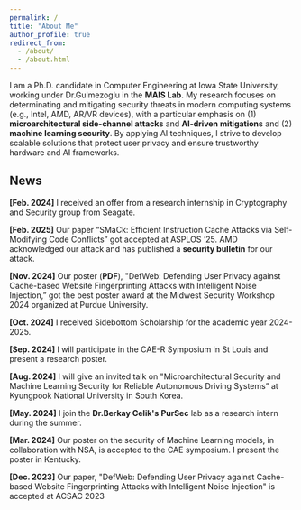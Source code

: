 ```yaml
---
permalink: /
title: "About Me"
author_profile: true
redirect_from: 
  - /about/
  - /about.html
---
```

I am a Ph.D. candidate in Computer Engineering at Iowa State University, working under Dr.Gulmezoglu in the <a href="https://www.ece.iastate.edu/bgulmez" style="text-decoration: none;"><b>MAIS Lab</b></a>. My research focuses on determinating and mitigating security threats in modern computing systems (e.g., Intel, AMD, AR/VR devices), with a particular emphasis on (1) **microarchitectural side-channel attacks** and **AI-driven mitigations** and (2) **machine learning security**. By applying AI techniques, I strive to develop scalable solutions that protect user privacy and ensure trustworthy hardware and AI frameworks. 

<!--
Prior to joining Iowa State, I worked as an Assistant Manager in the ICT Infrastructure Strategy and Planning Team at South Korea’s South Korea’s National Information Society Agency (<a href="https://eng.nia.or.kr/site/nia_eng/main.do" style="text-decoration: none;"><b>NIA</b></a>).
-->

<!-- News
======
-->

News
------
**[Feb. 2024]** I received an offer from a research internship in Cryptography and Security group from Seagate.<br/>

**[Feb. 2025]** Our paper “SMaCk: Efficient Instruction Cache Attacks via Self-Modifying Code Conflicts” got accepted at ASPLOS ’25. AMD acknowledged our attack and has published a <a href="https://www.amd.com/en/resources/product-security/bulletin/amd-sb-7024.html" style="text-decoration: none;"><b>security bulletin</b></a> for our attack.<br/>

**[Nov. 2024]** Our poster (<a href="/files/MSW_Seonghun.pdf" target="_blank" style="text-decoration: none;"><b>PDF</b></a>), "DefWeb: Defending User Privacy against Cache-based Website Fingerprinting Attacks with Intelligent Noise Injection,” got the best poster award at the Midwest Security Workshop 2024 organized at Purdue University.<br/>

**[Oct. 2024]** I received Sidebottom Scholarship for the academic year 2024-2025.<br/>

**[Sep. 2024]** I will participate in the CAE-R Symposium in St Louis and present a research poster.<br/>

**[Aug. 2024]** I will give an invited talk on "Microarchitectural Security and Machine Learning Security for Reliable Autonomous Driving Systems” at Kyungpook National University in South Korea.<br/>

**[May. 2024]** I join the  <a href="https://beerkay.github.io/" style="text-decoration: none;"><b>Dr.Berkay Celik's</b></a> <a href="https://pursec.cs.purdue.edu/" style="text-decoration: none;"><b>PurSec</b></a> lab as a research intern during the summer. <br/>

**[Mar. 2024]** Our poster on the security of Machine Learning models, in collaboration with NSA, is accepted to the CAE symposium. I present the poster in Kentucky. <br/>

**[Dec. 2023]** Our paper, "DefWeb: Defending User Privacy against Cache-based Website Fingerprinting Attacks with Intelligent Noise Injection" is accepted at ACSAC 2023 <br/>
